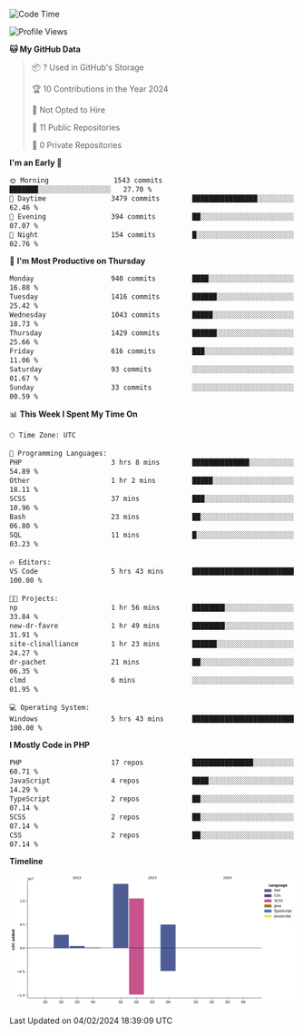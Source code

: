 <!--START_SECTION:waka-->
![Code Time](http://img.shields.io/badge/Code%20Time-1%2C480%20hrs%2026%20mins-blue)

![Profile Views](http://img.shields.io/badge/Profile%20Views-0-blue)

**🐱 My GitHub Data** 

> 📦 ? Used in GitHub's Storage 
 > 
> 🏆 10 Contributions in the Year 2024
 > 
> 🚫 Not Opted to Hire
 > 
> 📜 11 Public Repositories 
 > 
> 🔑 0 Private Repositories 
 > 
**I'm an Early 🐤** 

```text
🌞 Morning                1543 commits        ███████░░░░░░░░░░░░░░░░░░   27.70 % 
🌆 Daytime                3479 commits        ████████████████░░░░░░░░░   62.46 % 
🌃 Evening                394 commits         ██░░░░░░░░░░░░░░░░░░░░░░░   07.07 % 
🌙 Night                  154 commits         █░░░░░░░░░░░░░░░░░░░░░░░░   02.76 % 
```
📅 **I'm Most Productive on Thursday** 

```text
Monday                   940 commits         ████░░░░░░░░░░░░░░░░░░░░░   16.88 % 
Tuesday                  1416 commits        ██████░░░░░░░░░░░░░░░░░░░   25.42 % 
Wednesday                1043 commits        █████░░░░░░░░░░░░░░░░░░░░   18.73 % 
Thursday                 1429 commits        ██████░░░░░░░░░░░░░░░░░░░   25.66 % 
Friday                   616 commits         ███░░░░░░░░░░░░░░░░░░░░░░   11.06 % 
Saturday                 93 commits          ░░░░░░░░░░░░░░░░░░░░░░░░░   01.67 % 
Sunday                   33 commits          ░░░░░░░░░░░░░░░░░░░░░░░░░   00.59 % 
```


📊 **This Week I Spent My Time On** 

```text
🕑︎ Time Zone: UTC

💬 Programming Languages: 
PHP                      3 hrs 8 mins        ██████████████░░░░░░░░░░░   54.89 % 
Other                    1 hr 2 mins         █████░░░░░░░░░░░░░░░░░░░░   18.11 % 
SCSS                     37 mins             ███░░░░░░░░░░░░░░░░░░░░░░   10.96 % 
Bash                     23 mins             ██░░░░░░░░░░░░░░░░░░░░░░░   06.80 % 
SQL                      11 mins             █░░░░░░░░░░░░░░░░░░░░░░░░   03.23 % 

🔥 Editors: 
VS Code                  5 hrs 43 mins       █████████████████████████   100.00 % 

🐱‍💻 Projects: 
np                       1 hr 56 mins        ████████░░░░░░░░░░░░░░░░░   33.84 % 
new-dr-favre             1 hr 49 mins        ████████░░░░░░░░░░░░░░░░░   31.91 % 
site-clinalliance        1 hr 23 mins        ██████░░░░░░░░░░░░░░░░░░░   24.27 % 
dr-pachet                21 mins             ██░░░░░░░░░░░░░░░░░░░░░░░   06.35 % 
clmd                     6 mins              ░░░░░░░░░░░░░░░░░░░░░░░░░   01.95 % 

💻 Operating System: 
Windows                  5 hrs 43 mins       █████████████████████████   100.00 % 
```

**I Mostly Code in PHP** 

```text
PHP                      17 repos            ███████████████░░░░░░░░░░   60.71 % 
JavaScript               4 repos             ████░░░░░░░░░░░░░░░░░░░░░   14.29 % 
TypeScript               2 repos             ██░░░░░░░░░░░░░░░░░░░░░░░   07.14 % 
SCSS                     2 repos             ██░░░░░░░░░░░░░░░░░░░░░░░   07.14 % 
CSS                      2 repos             ██░░░░░░░░░░░░░░░░░░░░░░░   07.14 % 
```



**Timeline**

![Lines of Code chart](https://raw.githubusercontent.com/tahar-elgunaoui/tahar-elgunaoui/main/assets/bar_graph.png)


 Last Updated on 04/02/2024 18:39:09 UTC
<!--END_SECTION:waka-->
